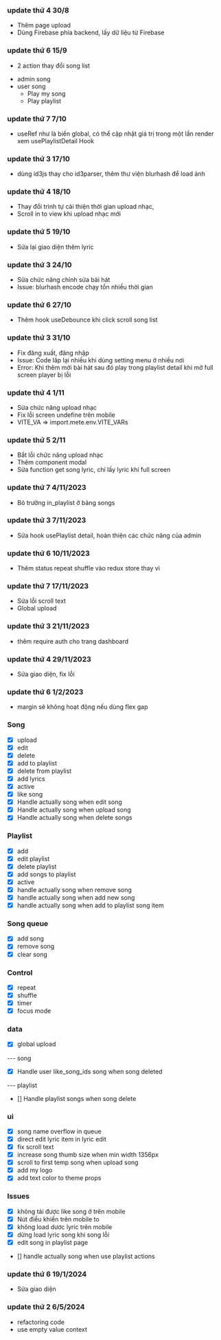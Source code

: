 ### update thứ 4 30/8

-  Thêm page upload
-  Dùng Firebase phía backend, lấy dữ liệu từ Firebase

### update thứ 6 15/9

-  2 action thay đổi song list

*  admin song
*  user song
   -  Play my song
   -  Play playlist

### update thứ 7 7/10

-  useRef như là biến global, có thể cập nhật giá trị trong một lần render xem usePlaylistDetail Hook

### update thứ 3 17/10

-  dùng id3js thay cho id3parser, thêm thư viện blurhash để load ảnh

### update thứ 4 18/10

-  Thay đổi trình tự cải thiện thời gian upload nhạc,
-  Scroll in to view khi upload nhạc mới

### update thứ 5 19/10

-  Sửa lại giao diện thêm lyric

### update thứ 3 24/10

-  Sửa chức năng chỉnh sửa bài hát
-  Issue: blurhash encode chạy tồn nhiều thời gian

### update thứ 6 27/10

-  Thêm hook useDebounce khi click scroll song list

### update thứ 3 31/10

-  Fix đăng xuất, đăng nhập
-  Issue: Code lăp lại nhiều khi dùng setting menu ở nhiều nơi
-  Error: Khi thêm mới bài hát sau đó play trong playlist detail khi mở full screen player bị lỗi

### update thứ 4 1/11

-  Sửa chức năng upload nhạc
-  Fix lỗi screen undefine trên mobile
-  VITE_VA => import.mete.env.VITE_VARs

### update thứ 5 2/11

-  Bắt lỗi chức năng upload nhạc
-  Thêm component modal
-  Sửa function get song lyric, chỉ lấy lyric khi full screen

### update thứ 7 4/11/2023

-  Bỏ trường in_playlist ở bảng songs

### update thứ 3 7/11/2023

-  Sửa hook usePlaylist detail, hoàn thiện các chức năng của admin

### update thứ 6 10/11/2023

-  Thêm status repeat shuffle vào redux store thay vì

### update thứ 7 17/11/2023

-  Sửa lỗi scroll text
-  Global upload

### update thứ 3 21/11/2023

-  thêm require auth cho trang dashboard

### update thứ 4 29/11/2023
- Sửa giao diện, fix lỗi

### update thứ 6 1/2/2023
- margin sẽ không hoạt động nếu dùng flex gap

### Song

-  [x] upload
-  [x] edit
-  [x] delete
-  [x] add to playlist
-  [x] delete from playlist
-  [x] add lyrics
-  [x] active
-  [x] like song
-  [x] Handle actually song when edit song
-  [x] Handle actually song when upload song
-  [x] Handle actually song when delete songs

### Playlist

-  [x] add
-  [x] edit playlist
-  [x] delete playlist
-  [x] add songs to playlist
-  [x] active
-  [x] handle actually song when remove song
-  [x] handle actually song when add new song
-  [x] handle actually song when add to playlist song item

### Song queue

-  [x] add song
-  [x] remove song
-  [x] clear song

### Control

-  [x] repeat
-  [x] shuffle
-  [x] timer
-  [x] focus mode

### data

-  [x] global upload

--- song
-  [x] Handle user like_song_ids song when song deleted

--- playlist
-  [] Handle playlist songs when song delete

### ui

-  [x] song name overflow in queue
-  [x] direct edit lyric item in lyric edit
-  [x] fix scroll text
-  [x] increase song thumb size when min width 1356px
-  [x] scroll to first temp song when upload song
-  [x] add my logo
-  [x] add text color to theme props

### Issues

-  [x] không tải được like song ở trên mobile
-  [x] Nút điều khiển trên mobile to
-  [x] không load dươc lyric trên mobile
-  [x] dừng load lyric song khi song lỗi
-  [x] edit song in playlist page
-  [] handle actually song when use playlist actions


### update thứ 6 19/1/2024
- Sửa giao diện

### update thứ 2 6/5/2024
- refactoring code
- use empty value context